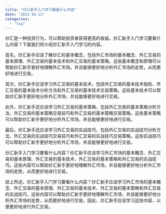 ```yaml
---
title: "炒汇新手入门学习要看什么内容"
date: "2023-03-22"
categories: 
  - "faq"
---
```


炒汇是一种投资行为，可以帮助投资者获得更高的收益。炒汇新手入门学习要看什么内容？下面我们将介绍炒汇新手入门学习的内容。

首先，炒汇新手应该了解炒汇的基本概念，包括外汇市场的基本概念、外汇交易的基本原理、外汇交易的基本技术和外汇交易的基本策略。这些基本概念和原理可以帮助炒汇新手更好地理解外汇市场，并且能够更好地分析外汇市场的走势，从而更好地进行交易。

其次，炒汇新手应该学习外汇交易的基本技术，包括外汇交易的基本技术指标、外汇交易的基本技术分析方法和外汇交易的基本技术交易策略。这些基本技术可以帮助炒汇新手更好地分析外汇市场，并且能够更好地进行交易。

此外，炒汇新手还应该学习外汇交易的基本策略，包括外汇交易的基本策略分析方法、外汇交易的基本策略交易技巧和外汇交易的基本策略交易策略。这些基本策略可以帮助炒汇新手更好地分析外汇市场，并且能够更好地进行交易。

最后，炒汇新手还应该学习外汇交易的实战技巧，包括外汇交易的实战技巧分析方法、外汇交易的实战技巧交易技巧和外汇交易的实战技巧交易策略。这些实战技巧可以帮助炒汇新手更好地分析外汇市场，并且能够更好地进行交易。

炒汇新手入门学习要看什么内容？炒汇新手应该学习外汇市场的基本概念、外汇交易的基本原理、外汇交易的基本技术、外汇交易的基本策略和外汇交易的实战技巧。这些内容可以帮助炒汇新手更好地理解外汇市场，并且能够更好地分析外汇市场的走势，从而更好地进行交易。

综上所述，炒汇新手入门学习要看什么内容？炒汇新手应该学习外汇市场的基本概念、外汇交易的基本原理、外汇交易的基本技术、外汇交易的基本策略和外汇交易的实战技巧，这些内容可以帮助炒汇新手更好地理解外汇市场，并且能够更好地分析外汇市场的走势，从而更好地进行交易。因此，炒汇新手应该学习这些内容，以便更好地进行外汇交易。
